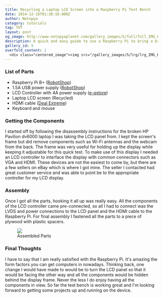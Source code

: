 ```yaml
---
title: Recycling a Laptop LCD Screen into a Raspberry Pi Test Bench
date: 2014-12-16T01:38:19.000Z
author: Netopya
category: tutorials
tag: TUT
layout: post
og_image: http://www.netopyaplanet.com/gallery_images/5/full/full_IMG_6591.JPG
description: A quick and easy guide to use a Raspberry Pi to bring a broken laptop LCD back to life!
gallery_id: 5
overfold_content: |
  <div class="centered_image"><img src="/gallery_images/5/lrg/lrg_IMG_6591.JPG" class="img-thumbnail"/></div><p>This project started off when trying to find a use for a broken laptop. The screen was perfectly fine so I decided to integrate it with a Raspberry Pi. The Raspberry Pi is a fascinating computer great for small multimedia projects. I had such a project in mind, but first I wanted to test out the Pi to see what it was capable of so I create a test bench. The arrangement was fairly simple with the Raspberry Pi, a laptop LCD display, and a LCD controller to connect the two together. This setup was a great way to tryout the Pi and to recycle an old computer into a new one.</p>
---
```


<h3>List of Parts</h3>
<ul>
<li>Raspberry Pi B+ (<a href="http://www.robotshop.com/ca/en/raspberry-pi-model-b-plus-computer-board.html">RobotShop</a>)</li>
<li>1.5A USB power supply (<a href="http://www.robotshop.com/ca/en/raspberry-pi-power-supply.html">RobotShop</a>)</li>
<li>LCD Controller with 4A power supply (<a href="http://www.ebay.com/itm/M-NT68676-2A-HDMI-DVI-VGA-Audio-LCD-Controller-Board-DIY-Kit-Power-Adapter-/121059321784">e-qstore</a>)</li>
<li>Laptop LCD screen (Recycled)</li>
<li>HDMI cable (<a href="http://www.dx.com/p/jjb-v1-4-hdmi-male-to-hdmi-male-connection-cable-black-1m-188441#.VI82_yvF-ao">Deal Extreme</a>)</li>
<li>Keyboard and mouse</li>
</ul>
<h3>Getting the Components</h3>
<p>I started off by following the disassembly instructions for the broken HP Pavilion dv6000 laptop I was taking the LCD panel from. I kept the screen&#39;s frame but did remove components such as Wi-Fi antennas and the webcam from the back. The frame was very useful for holding up the display while keeping it adjustable for this quick test. To make use of this display I needed an LCD controller to interface the display with common connectors such as VGA and HDMI. These devices are not the easiest to come by, but there are a few sellers on eBay which is where I got mine. The seller I contacted had great customer service and was able to point be to the appropriate controller for my LCD display.</p>
<h3>Assembly</h3>
<p>Once I got all the parts, hooking it all up was really easy. All the components of the LCD controller came pre-connected, so all I had to connect was the LVDS and power connections to the LCD panel and the HDMI cable to the Raspberry Pi. For final assembly I fastened all the parts to a piece of plywood with plastic spacers.</p>
<figure>
    <a href="/gallery_images/5/full/full_IMG_6599_anot.JPG">
        <img class="img-thumbnail" src="/gallery_images/5/lrg/lrg_IMG_6599_anot.JPG"/>
    </a>
    <figcaption>Assembled Parts</figcaption>
</figure>
<h3>Final Thoughts</h3>
<p>I have to say that I am really satisfied with the Raspberry Pi. It&#39;s amazing the form factors you can get computers in nowadays. Thinking back, one change I would have made to would be to turn the LCD panel so that it would be facing the other way and all the components would be hidden behind the display frame. Never the less I do enjoy having all the components in view. So far the test bench is working great and I&#39;m looking forward to getting some projects up and running on the device.</p>